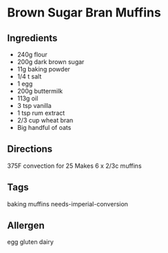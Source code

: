 # Brown Sugar Bran Muffins

## Ingredients
- 240g flour
- 200g dark brown sugar
- 11g baking powder
- 1/4 t salt
- 1 egg
- 200g buttermilk
- 113g oil
- 3 tsp vanilla
- 1 tsp rum extract
- 2/3 cup wheat bran
- Big handful of oats

## Directions
375F convection for 25
Makes 6 x 2/3c muffins

## Tags
baking muffins needs-imperial-conversion

## Allergen
egg gluten dairy
